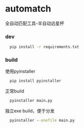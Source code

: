 # automatch
全自动匹配工具-半自动远星杯

### dev
```cmd
  pip install -r requirements.txt
```

### build
使用pyinstaller
```cmd
  pip install pyinstaller
```

正常build
```cmd
  pyinstaller main.py
```
独立exe build，便于分发
```cmd
  pyinstaller --onefile main.py
```